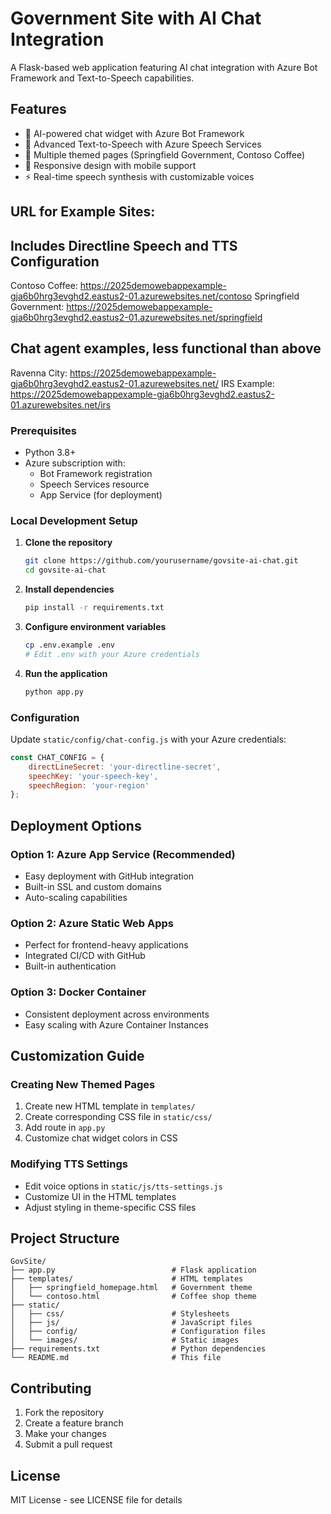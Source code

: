 # Government Site with AI Chat Integration

A Flask-based web application featuring AI chat integration with Azure Bot Framework and Text-to-Speech capabilities.

## Features
- 🤖 AI-powered chat widget with Azure Bot Framework
- 🎤 Advanced Text-to-Speech with Azure Speech Services
- 🎨 Multiple themed pages (Springfield Government, Contoso Coffee)
- 📱 Responsive design with mobile support
- ⚡ Real-time speech synthesis with customizable voices

## URL for Example Sites:
## Includes Directline Speech and TTS Configuration ##
Contoso Coffee: https://2025demowebappexample-gja6b0hrg3evghd2.eastus2-01.azurewebsites.net/contoso
Springfield Government: https://2025demowebappexample-gja6b0hrg3evghd2.eastus2-01.azurewebsites.net/springfield

## Chat agent examples, less functional than above ##
Ravenna City: https://2025demowebappexample-gja6b0hrg3evghd2.eastus2-01.azurewebsites.net/
IRS Example: https://2025demowebappexample-gja6b0hrg3evghd2.eastus2-01.azurewebsites.net/irs

### Prerequisites
- Python 3.8+
- Azure subscription with:
  - Bot Framework registration
  - Speech Services resource
  - App Service (for deployment)

### Local Development Setup

1. **Clone the repository**
   ```bash
   git clone https://github.com/yourusername/govsite-ai-chat.git
   cd govsite-ai-chat
   ```

2. **Install dependencies**
   ```bash
   pip install -r requirements.txt
   ```

3. **Configure environment variables**
   ```bash
   cp .env.example .env
   # Edit .env with your Azure credentials
   ```

4. **Run the application**
   ```bash
   python app.py
   ```

### Configuration

Update `static/config/chat-config.js` with your Azure credentials:

```javascript
const CHAT_CONFIG = {
    directLineSecret: 'your-directline-secret',
    speechKey: 'your-speech-key',
    speechRegion: 'your-region'
};
```

## Deployment Options

### Option 1: Azure App Service (Recommended)
- Easy deployment with GitHub integration
- Built-in SSL and custom domains
- Auto-scaling capabilities

### Option 2: Azure Static Web Apps
- Perfect for frontend-heavy applications
- Integrated CI/CD with GitHub
- Built-in authentication

### Option 3: Docker Container
- Consistent deployment across environments
- Easy scaling with Azure Container Instances

## Customization Guide

### Creating New Themed Pages
1. Create new HTML template in `templates/`
2. Create corresponding CSS file in `static/css/`
3. Add route in `app.py`
4. Customize chat widget colors in CSS

### Modifying TTS Settings
- Edit voice options in `static/js/tts-settings.js`
- Customize UI in the HTML templates
- Adjust styling in theme-specific CSS files

## Project Structure
```
GovSite/
├── app.py                          # Flask application
├── templates/                      # HTML templates
│   ├── springfield_homepage.html   # Government theme
│   └── contoso.html                # Coffee shop theme
├── static/
│   ├── css/                        # Stylesheets
│   ├── js/                         # JavaScript files
│   ├── config/                     # Configuration files
│   └── images/                     # Static images
├── requirements.txt                # Python dependencies
└── README.md                       # This file
```

## Contributing
1. Fork the repository
2. Create a feature branch
3. Make your changes
4. Submit a pull request

## License
MIT License - see LICENSE file for details
